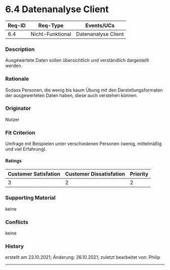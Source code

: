 # 6.4 Datenanalyse Client

| Req-ID |  Req-Type        | Events/UCs          |
|--------|------------------|---------------------|
| 6.4    | Nicht-Funktional | Datenanalyse Client |

### Description
Ausgewertete Daten sollen übersichtlich und verständlich dargestellt werden.

### Rationale
Sodass Personen, die wenig bis kaum Übung mit den Darstellungsformaten der ausgewerteten Daten haben, diese auch verstehen können. 

### Originator
Nutzer

### Fit Criterion
Umfrage mit Beispielen unter verschiedenen Personen (wenig, mittelmäßig und viel Erfahrung). 

#### Ratings
| Customer Satisfation | Customer Dissatisfation | Priority |
|----------------------|-------------------------|----------|
| 3                    | 2                       | 2        |

### Supporting Material
keine

### Conflicts
keine

### History
erstellt am 23.10.2021;
Änderung: 26.10.2021;
zuletzt bearbeitet von: Philip

---
